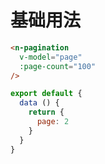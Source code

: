 # 基础用法
```html
<n-pagination
  v-model="page"
  :page-count="100"
/>
```

```js
export default {
  data () {
    return {
      page: 2
    }
  }
}
```